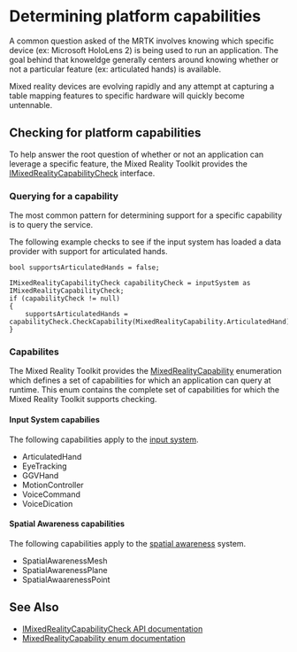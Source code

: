 # Determining platform capabilities

A common question asked of the MRTK involves knowing which specific device (ex: Microsoft HoloLens 2) is being
used to run an application. The goal behind that knoweldge generally centers around knowing whether or not a
particular feature (ex: articulated hands) is available.

Mixed reality devices are evolving rapidly and any attempt at capturing a table mapping features to specific
hardware will quickly become untennable.

## Checking for platform capabilities

To help answer the root question of whether or not an application can leverage a specific feature, the Mixed Reality
Toolkit provides the [IMixedRealityCapabilityCheck](xref:Microsoft.MixedReality.Toolkit.IMixedRealityCapabilityCheck)
interface.

### Querying for a capability

The most common pattern for determining support for a specific capability is to query the service.

The following example checks to see if the input system has loaded a data provider with support for articulated hands.

```
bool supportsArticulatedHands = false;

IMixedRealityCapabilityCheck capabilityCheck = inputSystem as IMixedRealityCapabilityCheck;
if (capabilityCheck != null)
{
    supportsArticulatedHands = capabilityCheck.CheckCapability(MixedRealityCapability.ArticulatedHand);
}
```

### Capabilites

The Mixed Reality Toolkit provides the [MixedRealityCapability](xref:Microsoft.MixedReality.Toolkit.MixedRealityCapability)
enumeration which defines a set of capabilities for which an application can query at runtime. This enum contains the 
complete set of capabilities for which the Mixed Reality Toolkit supports checking.

#### Input System capabilies

The following capabilities apply to the [input system](../Input/Overview.md).

- ArticulatedHand
- EyeTracking
- GGVHand
- MotionController
- VoiceCommand
- VoiceDication

#### Spatial Awareness capabilities

The following capabilities apply to the [spatial awareness](../SpatialAwareness/SpatialAwarenessGettingStarted.md) system.

- SpatialAwarenessMesh
- SpatialAwarenessPlane
- SpatialAwaarenessPoint

## See Also

- [IMixedRealityCapabilityCheck API documentation](xref:Microsoft.MixedReality.Toolkit.IMixedRealityCapabilityCheck)
- [MixedRealityCapability enum documentation](xref:Microsoft.MixedReality.Toolkit.MixedRealityCapability)
